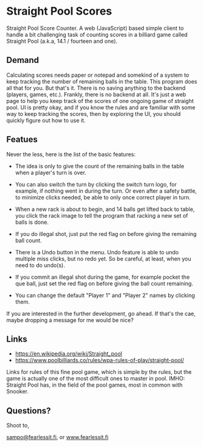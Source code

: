 # Straight Pool Scores

Straight Pool Score Counter. A web (JavaScript) based simple client to handle a bit challenging task
of counting scores in a billiard game called Straight Pool (a.k.a, 14.1 / fourteen and one).

## Demand
Calculating scores needs paper or notepad and somekind of a system to keep tracking the number of
remaining balls in the table. This program does all that for you. But that's it. There is no saving
anything to the backend (players, games, etc.). Frankly, there is no backend at all. It's just a web page
to help you keep track of the scores of one ongoing game of straight pool. UI is pretty okay, and if you
know the rules and are familiar with some way to keep tracking the scores, then by exploring the UI, you
should quickly figure out how to use it.

## Featues
Never the less, here is the list of the basic features:

- The idea is only to give the count of the remaining balls in the table when a player's turn is over.

- You can also switch the turn by clicking the switch turn logo, for example, if nothing went in during
the turn. Or even after a safety battle, to minimize clicks needed, be able to only once correct player
in turn.

- When a new rack is about to begin, and 14 balls get lifted back to table, you click the rack image to
tell the program that racking a new set of balls is done.

- If you do illegal shot, just put the red flag on before giving the remaining ball count. 

- There is a Undo button in the menu. Undo feature is able to undo multiple miss clicks, but no redo yet.
So be careful, at least, when you need to do undo(s).

- If you commit an illegal shot during the game, for example pocket the que ball, just set the red flag
on before giving the ball count remaining.

- You can change the default "Player 1" and "Player 2" names by clicking them.


If you are interested in the further development, go ahead. If that's the cae, maybe dropping a message
for me would be nice?

## Links
- https://en.wikipedia.org/wiki/Straight_pool
- https://www.poolbilliards.co/rules/wpa-rules-of-play/straight-pool/

Links for rules of this fine pool game, which is simple by the rules, but the game is actually one of the
most difficult ones to master in pool. IMHO: Straight Pool has, in the field of the pool games, most in
common with Snooker.

## Questions?
Shoot to,

sampo@fearlessit.fi, or www.fearlessit.fi
